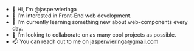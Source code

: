 - 👋 Hi, I’m @jasperwieringa
- 👀 I’m interested in Front-End web development.
- 🌱 I’m currently learning something new about web-components every day.
- 💞️ I’m looking to collaborate on as many cool projects as possible.
- 📫 You can reach out to me on jasperwieringa@gmail.com

